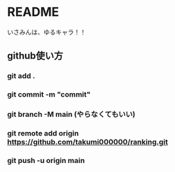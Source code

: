 # README

いさみんは、ゆるキャラ！！

## github使い方
### git add .
### git commit -m "commit"
### git branch -M main (やらなくてもいい)
### git remote add origin https://github.com/takumi000000/ranking.git
### git push -u origin main
